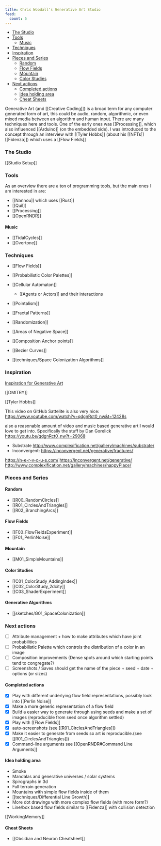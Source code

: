 ```yaml
---
title: Chris Woodall's Generative Art Studio
feed:
  count: 5
---
```


- [The Studio](#the-studio)
- [Tools](#tools)
	- [Music](#music)
- [Techniques](#techniques)
- [Inspiration](#inspiration)
- [Pieces and Series](#pieces-and-series)
	- [Random](#random)
	- [Flow Fields](#flow-fields)
	- [Mountain](#mountain)
	- [Color Studies](#color-studies)
- [Next actions](#next-actions)
	- [Completed actions](#completed-actions)
	- [Idea holding area](#idea-holding-area)
	- [Cheat Sheets](#cheat-sheets)


Generative Art (and [[Creative Coding]]) is a broad term for any computer generated form of art, this could be audio, random, algorithmic, or even mixed media between an algorithm and human input. There are many techniques here and tools. One of the early ones was [[Processing]], which also influenced [[Arduino]] (on the embedded side). I was introduced to the concept through an interview with [[Tyler Hobbs]] (about his [[NFTs]] [[Fidenza]]) which uses a [[Flow Fields]]

### The Studio

[[Studio Setup]]

### Tools

As an overview there are a ton of programming tools, but the main ones I am interested in are:

- [[Nannou]] which uses [[Rust]]
- [[Quil]]
- [[Processing]]
- [[OpenRNDR]]

#### Music

- [[TidalCycles]]
- [[Overtone]]

### Techniques

- [[Flow Fields]]
- [[Probabilistic Color Palettes]]
- [[Cellular Automaton]] 
	- [[Agents or Actors]] and their interactions

- [[Pointalism]]
- [[Fractal Patterns]]
- [[Randomization]]
- [[Areas of Negative Space]]
- [[Composition Anchor points]]
- [[Bezier Curves]]
- [[techniques/Space Colonization Algorithms]]


### Inspiration

[Inspiration for Generative Art](https://raindrop.io/cjwoodall/generative-art-and-creative-coding-18915276)

[[DMITRY]]

[[Tyler Hobbs]]

This video on GitHub Sattelite is also very nice: https://www.youtube.com/watch?v=qdgnRct0_nw&t=12428s

also a reasonable amount of video and music based generative art I would love to get into. Specifically the stuff by Dan Gorelick https://youtu.be/qdgnRct0_nw?t=29068

- Substrate http://www.complexification.net/gallery/machines/substrate/
- Inconvergent: https://inconvergent.net/generative/fractures/

https://n-e-r-v-o-u-s.com/
https://inconvergent.net/generative/
http://www.complexification.net/gallery/machines/happyPlace/

### Pieces and Series

#### Random

- [[R00_RandomCircles]]
- [[R01_CirclesAndTriangles]]
- [[R02_BranchingArcs]]

#### Flow Fields

- [[F00_FlowFieldsExperiment]]
- [[F01_PerlinNoise]]

#### Mountain

- [[M01_SimpleMountains]]

#### Color Studies

- [[C01_ColorStudy_AddingIndex]]
- [[C02_ColorStudy_2dcity]]
- [[C03_ShaderExperiment]]

#### Generative Algorithms

- [[sketches/G01_SpaceColonization]]

### Next actions

- [ ] Attribute management + how to make attributes which have joint probabilities
- [ ] Probabilistic Palette which controls the distribution of a color in an image
- [ ] Composition improvements (Dense spots around which starting points tend to congregate?)
- [ ] Screenshots / Saves should get the name of the piece + seed + date + options (or sizes)

#### Completed actions
- [x] Play with different underlying flow field representations, possibly look into [[Perlin Noise]]
- [x] Make a more generic representation of a flow field
- [x] Build a easier way to generate through using seeds and make a set of images (reproducible from seed once algorithm settled)
- [x] Play with [[Flow Fields]]
- [x] auto-screenshots (see [[R01_CirclesAndTriangles]])
- [x] Make it easier to generate from seeds so art is reproducible.(see [[R01_CirclesAndTriangles]])
- [x] Command-line arguments see [[OpenRNDR#Command Line Arguments]]

#### Idea holding area

- Smoke
- Mandalas and generative universes / solar systems
- Spirographs in 3d
- Full terrain generation
- Mountains with simple flow fields inside of them
- [[techniques/Differential Line Growth]]
- More dot drawings with more complex flow fields (with more form?)
- Line/box based flow fields similar to [[Fidenza]] with collision detection

[[WorkingMemory]]

#### Cheat Sheets

- [[Obsidian and Neuron Cheatsheet]]
